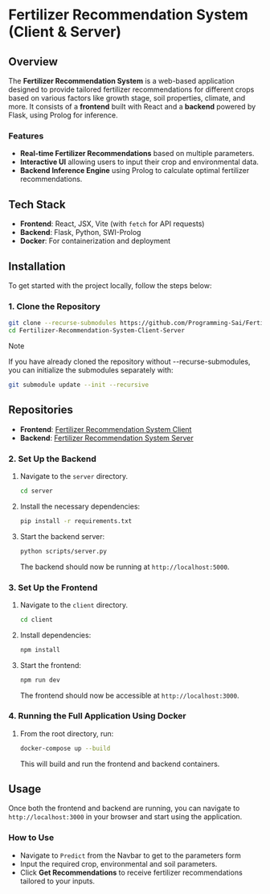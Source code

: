 # Fertilizer Recommendation System (Client & Server)

## Overview

The **Fertilizer Recommendation System** is a web-based application designed to provide tailored fertilizer recommendations for different crops based on various factors like growth stage, soil properties, climate, and more. It consists of a **frontend** built with React and a **backend** powered by Flask, using Prolog for inference.

### Features

- **Real-time Fertilizer Recommendations** based on multiple parameters.
- **Interactive UI** allowing users to input their crop and environmental data.
- **Backend Inference Engine** using Prolog to calculate optimal fertilizer recommendations.

## Tech Stack

- **Frontend**: React, JSX, Vite (with `fetch` for API requests)
- **Backend**: Flask, Python, SWI-Prolog
- **Docker**: For containerization and deployment

## Installation

To get started with the project locally, follow the steps below:

### 1. Clone the Repository

```bash
git clone --recurse-submodules https://github.com/Programming-Sai/Fertilizer-Recommendation-System-Client-Server.git
cd Fertilizer-Recommendation-System-Client-Server
```

> [!NOTE]
> If you have already cloned the repository without --recurse-submodules, you can initialize the submodules separately with:

```bash
git submodule update --init --recursive
```

## Repositories

- **Frontend**: [Fertilizer Recommendation System Client](https://github.com/Programming-Sai/Fertilizer-Recommendation-System.git)
- **Backend**: [Fertilizer Recommendation System Server](https://github.com/Programming-Sai/Fertilizer-Recommendation-Engine-PROLOG.git)

### 2. Set Up the Backend

1. Navigate to the `server` directory.

   ```bash
   cd server
   ```

2. Install the necessary dependencies:

   ```bash
   pip install -r requirements.txt
   ```

3. Start the backend server:

   ```bash
   python scripts/server.py
   ```

   The backend should now be running at `http://localhost:5000`.

### 3. Set Up the Frontend

1. Navigate to the `client` directory.

   ```bash
   cd client
   ```

2. Install dependencies:

   ```bash
   npm install
   ```

3. Start the frontend:

   ```bash
   npm run dev
   ```

   The frontend should now be accessible at `http://localhost:3000`.

### 4. Running the Full Application Using Docker

1. From the root directory, run:

   ```bash
   docker-compose up --build
   ```

   This will build and run the frontend and backend containers.

## Usage

Once both the frontend and backend are running, you can navigate to `http://localhost:3000` in your browser and start using the application.

### How to Use

- Navigate to `Predict` from the Navbar to get to the parameters form
- Input the required crop, environmental and soil parameters.
- Click **Get Recommendations** to receive fertilizer recommendations tailored to your inputs.
